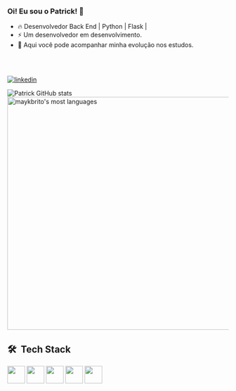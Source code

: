 
### Oi! Eu sou o Patrick! 🤙

- 🔥 Desenvolvedor Back End | Python | Flask |
- ⚡ Um desenvolvedor em desenvolvimento.
- 📌 Aqui você pode acompanhar minha evolução nos estudos. 

<br><br>


[![linkedin](https://img.shields.io/badge/LinkedIn-0077B5?style=for-the-badge&logo=linkedin&logoColor=white)](https://www.linkedin.com/in/patrick-strassburger/)

![Patrick GitHub stats](https://github-readme-stats.vercel.app/api?username=PatriickDe-v&show_icons=true&theme=radical)
<img width="530em" src="https://github-readme-stats.vercel.app/api/top-langs/?username=PatriickDe-v&layout=compact&theme=vision-friendly-dark" alt="maykbrito's most languages"/>

## 🛠 &nbsp;Tech Stack
<div>
<img widht="30" height="40 "src="https://cdn.jsdelivr.net/gh/devicons/devicon/icons/python/python-original.svg"/> 
<img widht="30" height="40" src="https://cdn.jsdelivr.net/gh/devicons/devicon/icons/html5/html5-original.svg" />
<img widht="30" height="40" src="https://cdn.jsdelivr.net/gh/devicons/devicon/icons/css3/css3-original.svg" />
<img widht="30" height="40"src="https://cdn.jsdelivr.net/gh/devicons/devicon/icons/javascript/javascript-original.svg" />
<img widht="30" height="40" src="https://cdn.jsdelivr.net/gh/devicons/devicon/icons/git/git-original.svg">                   
</div>
